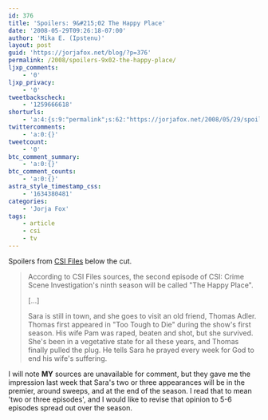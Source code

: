 ```yaml
---
id: 376
title: 'Spoilers: 9&#215;02 The Happy Place'
date: '2008-05-29T09:26:18-07:00'
author: 'Mika E. (Ipstenu)'
layout: post
guid: 'https://jorjafox.net/blog/?p=376'
permalink: /2008/spoilers-9x02-the-happy-place/
ljxp_comments:
    - '0'
ljxp_privacy:
    - '0'
tweetbackscheck:
    - '1259666618'
shorturls:
    - 'a:4:{s:9:"permalink";s:62:"https://jorjafox.net/2008/05/29/spoilers-9x02-the-happy-place/";s:7:"tinyurl";s:25:"http://tinyurl.com/nmffv7";s:4:"isgd";s:18:"http://is.gd/5306u";s:5:"bitly";s:20:"http://bit.ly/8sslep";}'
twittercomments:
    - 'a:0:{}'
tweetcount:
    - '0'
btc_comment_summary:
    - 'a:0:{}'
btc_comment_counts:
    - 'a:0:{}'
astra_style_timestamp_css:
    - '1634380481'
categories:
    - 'Jorja Fox'
tags:
    - article
    - csi
    - tv
---
```


Spoilers from <a href="http://www.csifiles.com/news/290508_01.shtml">CSI Files</a> below the cut.

<!--more-->

<blockquote>According to CSI Files sources, the second episode of CSI: Crime Scene Investigation's ninth season will be called "The Happy Place". 

[...]

Sara is still in town, and she goes to visit an old friend, Thomas Adler. Thomas first appeared in "Too Tough to Die" during the show's first season. His wife Pam was raped, beaten and shot, but she survived. She's been in a vegetative state for all these years, and Thomas finally pulled the plug. He tells Sara he prayed every week for God to end his wife's suffering.</blockquote>

I will note <b>MY</b> sources are unavailable for comment, but they gave me the impression last week that Sara's two or three appearances will be in the premier, around sweeps, and at the end of the season.  I read that to mean 'two or three episodes', and I would like to revise that opinion to 5-6 episodes spread out over the season.

